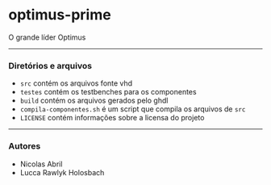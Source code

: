 # optimus-prime
O grande líder Optimus



----------------

### Diretórios e arquivos
- `src` contém os arquivos fonte vhd
- `testes` contém os testbenches para os componentes
- `build` contém os arquivos gerados pelo ghdl
- `compila-componentes.sh` é um script que compila os arquivos de `src`
- `LICENSE` contém informações sobre a licensa do projeto
----------------

### Autores
- Nicolas Abril
- Lucca Rawlyk Holosbach

